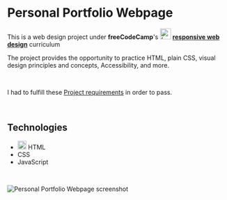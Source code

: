 # Personal Portfolio Webpage

This is a web design project under **freeCodeCamp**'s
[<img src='https://cdn.jsdelivr.net/npm/simple-icons@3.0.1/icons/freecodecamp.svg' alt='freecodecamp' height='25'>](https://www.freecodecamp.org/)
[**responsive web design**](https://www.freecodecamp.org/learn/responsive-web-design/) curriculum

The project provides the opportunity to practice HTML, plain CSS, visual design principles and concepts, Accessibility, and more.

<br>

I had to fulfill these [Project requirements](https://www.freecodecamp.org/learn/responsive-web-design/responsive-web-design-projects/build-a-personal-portfolio-webpage) in order to pass.

<br>

## Technologies
* <img src='https://www.flaticon.com/svg/vstatic/svg/1216/1216733.svg?token=exp=1616001194~hmac=7c009330d0ad48bad63d71be0903062a' alt='HTML' height='20'> HTML
* CSS 
* JavaScript

<br>

![Personal Portfolio Webpage screenshot](https://github.com/dewslyse/personal-portfolio-webpage/blob/main/portfolio-page.png)
